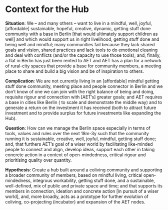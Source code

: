 # Context for the Hub

**Situation**: We – and many others – want to live in a mindful, well, joyful, [affordable] sustainable, hopeful, creative, dynamic, getting stuff done community with a base in Berlin [that would ultimately support children as well] and which would support us in right livelihood, getting stuff done and being well and mindful; many communities fail because they lack shared goals and vision, shared practices and lack tools to do emotional cleaning and deal with conflicts (and/or the capacity to use those tools); and, finally, a flat in Berlin has just been rented to AET and AET has a plan for a network of rural-city spaces that provide a base for community members, a meeting place to share and build a big vision and be of inspiration to others.

**Complication**: We are not currently living in an [affordable] mindful getting stuff done community, meeting place and people connector in Berlin and we don’t know of one we can join with the right balance of being and doing, requisite rigour and connection with [AET’s] greater goals;  and AET requires a base in cities like Berlin ( to scale and demonstrate the middle way) and to generate a return on the investment it has received (both to attract future investment and to provide surplus for future investments like expanding the Hub).

**Question**: How can we manage the Berlin space especially in terms of tools, values and rules over the next 18m-3y such that the community running it is sustainable, creative, well, joyful, mindful, getting stuff done; and, that furthers AET’s goal of a wiser world by facilitating like-minded people to connect and align, develop ideas, support each other in taking concrete action in a context of open-mindedness, critical rigour and prioritising quality over quantity. 

**Hypothesis**: Create a hub built around a coliving community and supporting a broader community of members, based on mindful living, critical open-mindedness, integrous workability, getting stuff done, and a sustainable, well-defined, mix of public and private space and time; and that supports its members in connection, ideation and concrete action [in pursuit of a wiser world], and, more broadly, acts as a prototype for further evolution of coliving, co-projecting (incubator) and expansion of the AET nodes.  